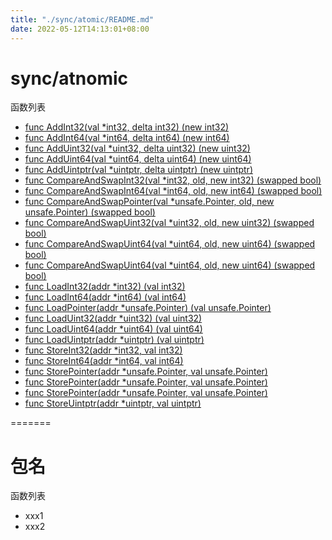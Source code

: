 ```yaml
---
title: "./sync/atomic/README.md"
date: 2022-05-12T14:13:01+08:00
---
```

# sync/atnomic

函数列表

-	[func AddInt32(val *int32, delta int32) (new int32)](addint32.md)
-	[func AddInt64(val *int64, delta int64) (new int64)](addint32.md)
-	[func AddUint32(val *uint32, delta uint32) (new uint32)](addint32.md)
-	[func AddUint64(val *uint64, delta uint64) (new uint64)](addint32.md)
-	[func AddUintptr(val *uintptr, delta uintptr) (new uintptr)](addint32.md)
-	[func CompareAndSwapInt32(val *int32, old, new int32) (swapped bool)](compareandswapint32.md)
-	[func CompareAndSwapInt64(val *int64, old, new int64) (swapped bool)](compareandswapint32.md)
-	[func CompareAndSwapPointer(val *unsafe.Pointer, old, new unsafe.Pointer) (swapped bool)](compareandswapint32.md)
-	[func CompareAndSwapUint32(val *uint32, old, new uint32) (swapped bool)](compareandswapint32.md)
-	[func CompareAndSwapUint64(val *uint64, old, new uint64) (swapped bool)](compareandswapint32.md)
-	[func CompareAndSwapUint64(val *uint64, old, new uint64) (swapped bool)](compareandswapint32.md)
-	[func LoadInt32(addr *int32) (val int32)](loadint32.md)
-	[func LoadInt64(addr *int64) (val int64)](loadint32.md)
-	[func LoadPointer(addr *unsafe.Pointer) (val unsafe.Pointer)](loadint32.md)
-	[func LoadUint32(addr *uint32) (val uint32)](loadint32.md)
-	[func LoadUint64(addr *uint64) (val uint64)](loadint32.md)
-	[func LoadUintptr(addr *uintptr) (val uintptr)](loadint32.md)
-	[func StoreInt32(addr *int32, val int32)](storeint32.md)
-	[func StoreInt64(addr *int64, val int64)](storeint32.md)
-	[func StorePointer(addr *unsafe.Pointer, val unsafe.Pointer)](storeint32.md)
-	[func StorePointer(addr *unsafe.Pointer, val unsafe.Pointer)](storeint32.md)
-	[func StorePointer(addr *unsafe.Pointer, val unsafe.Pointer)](storeint32.md)
-	[func StoreUintptr(addr *uintptr, val uintptr)](storeint32.md)


=======
# 包名

函数列表

- xxx1
- xxx2
